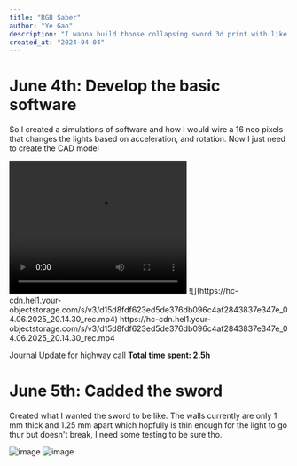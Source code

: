 ```yaml
---
title: "RGB Saber"
author: "Ye Gao"
description: "I wanna build thoose collapsing sword 3d print with like a string of neo pixels and some kind of pcb in the hilt to power it"
created_at: "2024-04-04"
---
```


# June 4th: Develop the basic software

So I created a simulations of software and how I would wire a 16 neo pixels that changes the lights based on acceleration, and rotation. Now I just need to create the CAD model


<video width="320" height="240" controls>
  <source src="https://hc-cdn.hel1.your-objectstorage.com/s/v3/d15d8fdf623ed5de376db096c4af2843837e347e_04.06.2025_20.14.30_rec.mp4" type="video/mp4">
</video>
![](https://hc-cdn.hel1.your-objectstorage.com/s/v3/d15d8fdf623ed5de376db096c4af2843837e347e_04.06.2025_20.14.30_rec.mp4)
https://hc-cdn.hel1.your-objectstorage.com/s/v3/d15d8fdf623ed5de376db096c4af2843837e347e_04.06.2025_20.14.30_rec.mp4

Journal Update for highway call
**Total time spent: 2.5h**

# June 5th: Cadded the sword

Created what I wanted the sword to be like. The walls currently are only 1 mm thick and 1.25 mm apart which hopfully is thin enough for the light to go thur but doesn't break, I need some testing to be sure tho.

![image](https://github.com/user-attachments/assets/0710ef8c-9ed3-4501-a421-e8ea59efd3dc)
![image](https://github.com/user-attachments/assets/16506541-2ae5-4e78-8afc-d9653da75c11)
